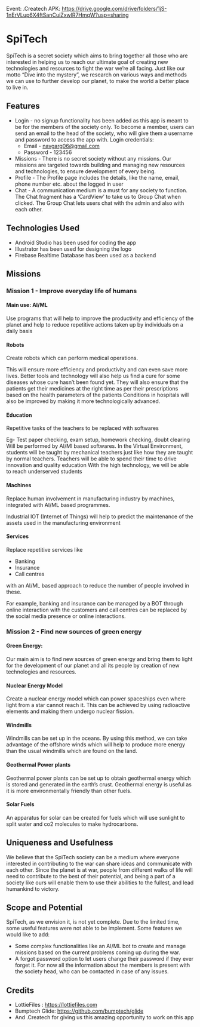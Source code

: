 Event: .Createch
APK: https://drive.google.com/drive/folders/1jS-1nErVLup6X4ftSanCuiZxwlR7HmqW?usp=sharing

# SpiTech
SpiTech is a secret society which aims to bring together all those who are interested in helping us to reach our ultimate goal of creating new technologies and resources to fight the war we’re all facing. Just like our motto “Dive into the mystery”, we research on various ways and methods we can use to further develop our planet, to make the world a better place to live in.

## Features

- Login - no signup functionality has been added as this app is meant to be for the members of the society only. To become a member, users can send an email to the head of the society, who will give them a username and password to access the app with. Login credentials:
  - Email - navgarg06@gmail.com
  - Password - 123456
- Missions - There is no secret society without any missions. Our missions are targeted towards building and managing new resources and technologies, to ensure development of every being.
- Profile - The Profile page includes the details, like the name, email, phone number etc. about the logged in user
- Chat - A communication medium is a must for any society to function. The Chat fragment has a ‘CardView’ to take us to Group Chat when clicked. The Group Chat lets users chat with the admin and also with each other.

## Technologies Used

- Android Studio has been used for coding the app
- Illustrator has been used for designing the logo
- Firebase Realtime Database has been used as a backend

## Missions
### Mission 1 - Improve everyday life of humans
#### Main use: AI/ML
Use programs that will help to improve the productivity and efficiency of the planet and help to reduce repetitive actions taken up by individuals on a daily basis

#### Robots
Create robots which can perform medical operations. 

This will ensure more efficiency and productivity and can even save more lives. Better tools and technology will also help us find a cure for some diseases whose cure hasn’t been found yet. They will also ensure that the patients get their medicines at the right time as per their prescriptions based on the health parameters of the patients
Conditions in hospitals will also be improved by making it more technologically advanced.

#### Education
Repetitive tasks of the teachers to be replaced with softwares

Eg- Test paper checking, exam setup, homework checking, doubt clearing
Will be performed by AI/Ml based softwares.
In the Virtual Environment, students will be taught by mechanical teachers just like how they are taught by normal teachers. Teachers will be able to spend their time to drive innovation and quality education
With the high technology, we will be able to reach underserved students 

#### Machines
Replace human involvement in manufacturing industry by machines, integrated with AI/ML based programmes. 

Industrial IOT (Internet of Things) will help to predict the maintenance of the assets used in the manufacturing environment 

#### Services
Replace repetitive services like
- Banking
- Insurance
- Call centres

with an AI/ML based approach to reduce the number of people involved in these.

For example, banking and insurance can be managed by a BOT through online interaction with the customers and call centres can be replaced by the social media presence or online interactions.



### Mission 2 - Find new sources of green energy
#### Green Energy: 
Our main aim is to find new sources of green energy and bring them to light for the development of our planet and all its people by creation of new technologies and resources.

#### Nuclear Energy Model
Create a nuclear energy model which can power spaceships even where light from a star cannot reach it. This can be achieved by using radioactive elements and making them undergo nuclear fission.


#### Windmills
Windmills can be set up in the oceans. By using this method, we can take advantage of the offshore winds which will help to produce more energy than the usual windmills which are found on the land.

#### Geothermal Power plants
Geothermal power plants can be set up to obtain geothermal energy which is  stored and generated in the earth’s crust. Geothermal energy is useful as it is more environmentally friendly than other fuels.

#### Solar Fuels
An apparatus for solar can be created for fuels which will use sunlight to split water and co2 molecules to make hydrocarbons.

## Uniqueness and Usefulness
We believe that the SpiTech society can be a medium where everyone interested in contributing to the war can share ideas and communicate with each other. Since the planet is at war, people from different walks of life will need to contribute to the best of their potential, and being a part of a society like ours will enable them to use their abilities to the fullest, and lead humankind to victory.

## Scope and Potential
SpiTech, as we envision it, is not yet complete. Due to the limited time, some useful features were not able to be implement. Some features we would like to add:
- Some complex functionalities like an AI/ML bot to create and manage missions based on the current problems coming up during the war. 
- A forgot password option to let users change their password if they ever forget it. For now all the information about the members is present with the society head, who can be contacted in case of any issues.

## Credits
- LottieFiles : https://lottiefiles.com
- Bumptech Glide: https://github.com/bumptech/glide
- And .Createch for giving us this amazing opportunity to work on this app


